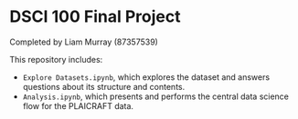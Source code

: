 # DSCI 100 Final Project
Completed by Liam Murray (87357539)

This repository includes:
- `Explore Datasets.ipynb`, which explores the dataset and answers questions about its structure and contents.
- `Analysis.ipynb`, which presents and performs the central data science flow for the PLAICRAFT data.